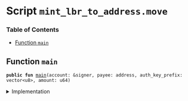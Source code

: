 
<a name="SCRIPT"></a>

# Script `mint_lbr_to_address.move`

### Table of Contents

-  [Function `main`](#SCRIPT_main)



<a name="SCRIPT_main"></a>

## Function `main`



<pre><code><b>public</b> <b>fun</b> <a href="#SCRIPT_main">main</a>(account: &signer, payee: address, auth_key_prefix: vector&lt;u8&gt;, amount: u64)
</code></pre>



<details>
<summary>Implementation</summary>


<pre><code><b>fun</b> <a href="#SCRIPT_main">main</a>(account: &signer, payee: address, auth_key_prefix: vector&lt;u8&gt;, amount: u64) {
  <b>if</b> (!<a href="../../modules/doc/LibraAccount.md#0x0_LibraAccount_exists_at">LibraAccount::exists_at</a>(payee)) {
      <a href="../../modules/doc/LibraAccount.md#0x0_LibraAccount_create_testnet_account">LibraAccount::create_testnet_account</a>&lt;<a href="../../modules/doc/LBR.md#0x0_LBR">LBR</a>&gt;(account, payee, auth_key_prefix);
  };
  <a href="../../modules/doc/LibraAccount.md#0x0_LibraAccount_mint_lbr_to_address">LibraAccount::mint_lbr_to_address</a>(account, payee, amount);
}
</code></pre>



</details>

